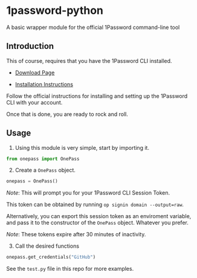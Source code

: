 # 1password-python
A basic wrapper module for the official 1Password command-line tool

## Introduction

This of course, requires that you have the 1Password CLI installed.

* [Download Page](https://app-updates.agilebits.com/product_history/CLI)

* [Installation Instructions](https://support.1password.com/command-line-getting-started/)

Follow the official instructions for installing and setting up the 1Password CLI with your account.

Once that is done, you are ready to rock and roll.

## Usage

1. Using this module is very simple, start by importing it.

```Python
from onepass import OnePass
```

2. Create a `OnePass` object.

```Python
onepass = OnePass()
```

*Note*: This will prompt you for your 1Password CLI Session Token.

This token can be obtained by running `op signin domain --output=raw`.

Alternatively, you can export this session token as an enviroment variable,
and pass it to the constructor of the `OnePass` object. Whatever you prefer.

*Note*: These tokens expire after 30 minutes of inactivity.

3. Call the desired functions

```Python
onepass.get_credentials("GitHub")
```

See the `test.py` file in this repo for more examples.

